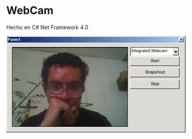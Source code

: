 # WebCam
Hecho en C# Net Framework 4.0

![Captura](https://raw.githubusercontent.com/RicardoValladares/Csharp_WebCam/main/Captura.png)

